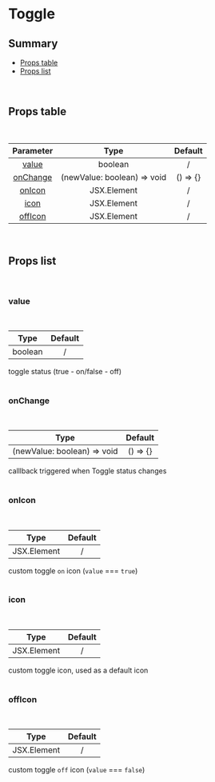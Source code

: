 # Toggle

## Summary

- [Props table](#props-table)
- [Props list](#props-list)

<br>

## Props table

<br>

| <div style='text-align:center;margin:auto;'>Parameter</div>             | <div style='text-align:center;margin:auto;'>Type</div>                        | <div style='text-align:center;margin:auto;'>Default</div>  |
| ----------------------------------------------------------------------- | ----------------------------------------------------------------------------- | ---------------------------------------------------------- |
| <div style='text-align:center;margin:auto;'>[value](#value)</div>       | <div style='text-align:center;margin:auto;'>boolean</div>                     | <div style='text-align:center;margin:auto;'>/</div>        |
| <div style='text-align:center;margin:auto;'>[onChange](#onchange)</div> | <div style='text-align:center;margin:auto;'>(newValue: boolean) => void</div> | <div style='text-align:center;margin:auto;'>() => {}</div> |
| <div style='text-align:center;margin:auto;'>[onIcon](#onicon)</div>     | <div style='text-align:center;margin:auto;'>JSX.Element</div>                 | <div style='text-align:center;margin:auto;'>/</div>        |
| <div style='text-align:center;margin:auto;'>[icon](#icon)</div>         | <div style='text-align:center;margin:auto;'>JSX.Element</div>                 | <div style='text-align:center;margin:auto;'>/</div>        |
| <div style='text-align:center;margin:auto;'>[offIcon](#officon)</div>   | <div style='text-align:center;margin:auto;'>JSX.Element</div>                 | <div style='text-align:center;margin:auto;'>/</div>        |

<br>

## Props list

<br>

### value

<br>

| <div style='text-align:center;margin:auto;'>Type</div>    | <div style='text-align:center;margin:auto;'>Default</div> |
| --------------------------------------------------------- | --------------------------------------------------------- |
| <div style='text-align:center;margin:auto;'>boolean</div> | <div style='text-align:center;margin:auto;'>/</div>       |

toggle status (true - on/false - off)<br><br>

### onChange

<br>

| <div style='text-align:center;margin:auto;'>Type</div>                        | <div style='text-align:center;margin:auto;'>Default</div>  |
| ----------------------------------------------------------------------------- | ---------------------------------------------------------- |
| <div style='text-align:center;margin:auto;'>(newValue: boolean) => void</div> | <div style='text-align:center;margin:auto;'>() => {}</div> |

calllback triggered when Toggle status changes<br><br>

### onIcon

<br>

| <div style='text-align:center;margin:auto;'>Type</div>        | <div style='text-align:center;margin:auto;'>Default</div> |
| ------------------------------------------------------------- | --------------------------------------------------------- |
| <div style='text-align:center;margin:auto;'>JSX.Element</div> | <div style='text-align:center;margin:auto;'>/</div>       |

custom toggle `on` icon (`value` === `true`)<br><br>

### icon

<br>

| <div style='text-align:center;margin:auto;'>Type</div>        | <div style='text-align:center;margin:auto;'>Default</div> |
| ------------------------------------------------------------- | --------------------------------------------------------- |
| <div style='text-align:center;margin:auto;'>JSX.Element</div> | <div style='text-align:center;margin:auto;'>/</div>       |

custom toggle icon, used as a default icon<br><br>

### offIcon

<br>

| <div style='text-align:center;margin:auto;'>Type</div>        | <div style='text-align:center;margin:auto;'>Default</div> |
| ------------------------------------------------------------- | --------------------------------------------------------- |
| <div style='text-align:center;margin:auto;'>JSX.Element</div> | <div style='text-align:center;margin:auto;'>/</div>       |

custom toggle `off` icon (`value` === `false`)<br><br>
